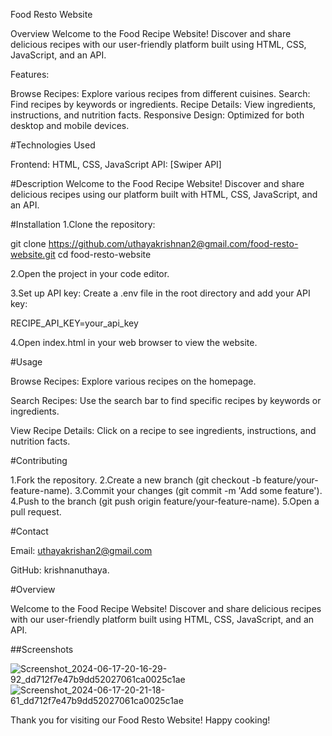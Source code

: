 
Food Resto Website

Overview
Welcome to the Food Recipe Website! Discover and share delicious recipes with our user-friendly platform built using HTML, CSS, JavaScript, and an API.

Features:

Browse Recipes: Explore various recipes from different cuisines.
Search: Find recipes by keywords or ingredients.
Recipe Details: View ingredients, instructions, and nutrition facts.
Responsive Design: Optimized for both desktop and mobile devices.

#Technologies Used

Frontend: HTML, CSS, JavaScript
API: [Swiper API]


#Description
Welcome to the Food Recipe Website! Discover and share delicious recipes using our platform built with HTML, CSS, JavaScript, and an API.

#Installation
1.Clone the repository:

git clone https://github.com/uthayakrishnan2@gmail.com/food-resto-website.git
cd food-resto-website

2.Open the project in your code editor.

3.Set up API key:
Create a .env file in the root directory and add your API key:

RECIPE_API_KEY=your_api_key

4.Open index.html in your web browser to view the website.

#Usage

Browse Recipes: Explore various recipes on the homepage.

Search Recipes: Use the search bar to find specific recipes by keywords or ingredients.

View Recipe Details: Click on a recipe to see ingredients, instructions, and nutrition facts.

#Contributing

1.Fork the repository.
2.Create a new branch (git checkout -b feature/your-feature-name).
3.Commit your changes (git commit -m 'Add some feature').
4.Push to the branch (git push origin feature/your-feature-name).
5.Open a pull request.

#Contact

Email: uthayakrishan2@gmail.com

GitHub: krishnanuthaya.

#Overview

Welcome to the Food Recipe Website! Discover and share delicious recipes with our user-friendly platform built using HTML, CSS, JavaScript, and an API.

##Screenshots

![Screenshot_2024-06-17-20-16-29-92_dd712f7e47b9dd52027061ca0025c1ae](https://github.com/Krishnanuthaya/food-ripto./assets/160346932/55488112-648d-4f01-95de-48b8ab334a65)
![Screenshot_2024-06-17-20-21-18-61_dd712f7e47b9dd52027061ca0025c1ae](https://github.com/Krishnanuthaya/food-ripto./assets/160346932/3356c160-8c6a-4e05-9c72-02d946190e5d)



Thank you for visiting our Food Resto Website! Happy cooking!
